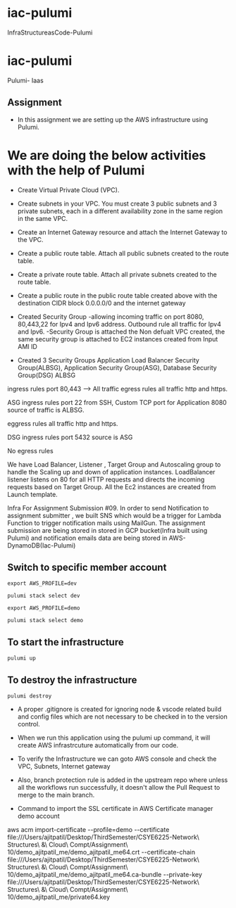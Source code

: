 # iac-pulumi

InfraStructureasCode-Pulumi

# iac-pulumi

Pulumi- Iaas

## Assignment

- In this assignment we are setting up the AWS infrastructure using Pulumi.

# We are doing the below activities with the help of Pulumi

- Create Virtual Private Cloud (VPC).

- Create subnets in your VPC. You must create 3 public subnets and 3 private subnets, each in a different availability zone in the same region in the same VPC.

- Create an Internet Gateway resource and attach the Internet Gateway to the VPC.

- Create a public route table. Attach all public subnets created to the route table.

- Create a private route table. Attach all private subnets created to the route table.

- Create a public route in the public route table created above with the destination CIDR block 0.0.0.0/0 and the internet gateway

- Created Security Group -allowing incoming traffic on port 8080, 80,443,22 for Ipv4 and Ipv6 address.
  Outbound rule all traffic for Ipv4 and Ipv6.
  -Security Group is attached the Non defualt VPC created, the same security group is attached to EC2 instances created from Input AMI ID

- Created 3 Security Groups Application Load Balancer Security Group(ALBSG), Application Security Group(ASG), Database Security Group(DSG)
  ALBSG

ingress rules
port 80,443 --> All traffic
egress rules
all traffic http and https.

ASG
ingress rules
port 22 from SSH, Custom TCP port for Application 8080 source of traffic is ALBSG.

eggress rules
all traffic http and https.

DSG
ingress rules
port 5432 source is ASG

No egress rules

We have Load Balancer, Listener , Target Group and Autoscaling group to handle the Scaling up and down of application instances.
LoadBalancer listener listens on 80 for all HTTP requests and directs the incoming requests based on Target Group.
All the Ec2 instances are created from Launch template.

Infra For Assignment Submission #09.
In order to send Notification to assignment submitter , we built SNS which would be a trigger for Lambda Function to trigger notification mails using MailGun.
The assignment submission are being stored in stored in GCP bucket(Infra built using Pulumi) and notification emails data are being stored in AWS-DynamoDB(Iac-Pulumi)

## Switch to specific member account

`export AWS_PROFILE=dev`

`pulumi stack select dev`

`export AWS_PROFILE=demo`

`pulumi stack select demo`

## To start the infrastructure

`pulumi up`

## To destroy the infrastructure

`pulumi destroy`

- A proper .gitignore is created for ignoring node & vscode related build and config files which are not necessary to be checked in to the version control.

- When we run this application using the pulumi up command, it will create AWS infrastrcuture automatically from our code.

- To verify the Infrastructure we can goto AWS console and check the VPC, Subnets, Internet gateway

- Also, branch protection rule is added in the upstream repo where unless all the workflows run successfully, it doesn't allow the Pull Request to merge to the main branch.

- Command to import the SSL certificate in AWS Certificate manager demo account 

aws acm import-certificate --profile=demo --certificate file:///Users/ajitpatil/Desktop/ThirdSemester/CSYE6225-Network\ Structures\ \&\ Cloud\ Compt/Assignment\ 10/demo_ajitpatil_me/demo_ajitpatil_me64.crt --certificate-chain file:///Users/ajitpatil/Desktop/ThirdSemester/CSYE6225-Network\ Structures\ \&\ Cloud\ Compt/Assignment\ 10/demo_ajitpatil_me/demo_ajitpatil_me64.ca-bundle --private-key file:///Users/ajitpatil/Desktop/ThirdSemester/CSYE6225-Network\ Structures\ \&\ Cloud\ Compt/Assignment\ 10/demo_ajitpatil_me/private64.key